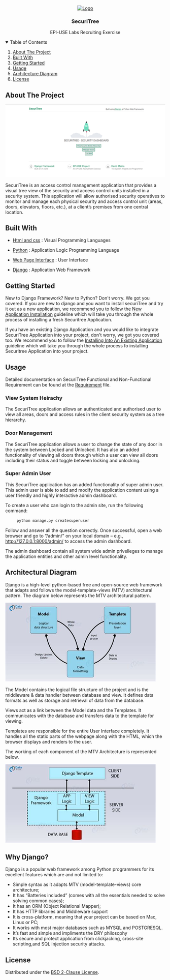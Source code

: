 <!-- PROJECT LOGO -->
<br />
<p align="center">
  <a href="https://www.epiuse.com">
    <img src="https://www.epiuse.com/wp-content/uploads/2018/10/Full-Logo.png" alt="Logo" width="80" height="80">
  </a>

  <h3 align="center">SecuriTree</h3>

  <p align="center">
    EPI-USE Labs Recruiting Exercise
    <br />

<!-- TABLE OF CONTENTS -->
<details open="open">
  <summary>Table of Contents</summary>
  <ol>
    <li><a href="#about-the-project">About The Project</a></li>
    <li><a href="#built-with">Built With</a></li>
    <li><a href="#getting-started">Getting Started</a></li>
    <li><a href="#usage">Usage</a></li>
    <li><a href="#architectural-diagram">Architecture Diagram</a></li>
    <li><a href="#license">License</a></li>
  </ol>
</details>

<!-- ABOUT THE PROJECT -->

## About The Project

<img src="img/demo.png" alt="demo" width="auto" height="auto">

SecuriTree is an access control management application that provides a visual tree view of the security and
access control units installed in a security system. This application will allow authorised security operatives
to monitor and manage each physical security and access control unit (areas, doors, elevators, floors, etc.),
at a client’s premises from one central location.

## Built With

- [Html and css](http://www.w3.org/) : Visual Programming Languages

- [Python](https://www.python.org/) : Application Logic Programming Language

- [Web Page Interface](http://www.w3.org/) : User Interface

- [Django](https://docs.djangoproject.com) : Application Web Framework

## Getting Started

New to Django Framework? New to Python? Don't worry. We got you covered. If you are new to django and you want to install securiTree and try it out as a new application, we recommend you to follow the [New Application Installation](https://github.com/davymaish/django-SecuriTree/blob/master/docs/Requirement.md) guideline which will take you through the whole process of installing a fresh Securitree Application.

If you have an existing Django Application and you would like to integrate SecuriTree Application into your project, don't worry, we got you covered too.  We recommend you to follow the [Installing Into An Existing Application](https://github.com/davymaish/django-SecuriTree/blob/master/docs/existing-application.md) guideline which will take you through the whole process fo installing Securitree Application into your project.

## Usage

Detailed documentation on SecuriTree Functional and Non-Functional Requirement can be found at the [Requirement](https://github.com/davymaish/django-SecuriTree/blob/master/docs/new-application.md) file.

### View System Heirachy

The SecuriTree application allows an authenticated and authorised user to view all areas, doors and access rules in the client security system as a tree hierarchy.

### Door Management

The SecuriTree application allows a user to change the state of any door in the system between Locked and Unlocked. It has also an added functionality of viewing all doors through which a user can view all doors including their status and toggle between locking and unlocking.

### Super Admin User

This SecuriTree application has an added functionality of super admin user. This admin user is able to add and modify the application content using a user friendly and highly interactive admin dashboard.

To create a user who can login to the admin site, run the following command:

   ```sh
        python manage.py createsuperuser
   ```
Follow and answer all the question correctly. Once successful, open a web browser and go to “/admin/” on your local domain – e.g., http://127.0.0.1:8000/admin/ to access the admin dashboard.

The admin dashboard contain all system wide admin privelleges to manage the application entities and other admin level functionality.

## Architectural Diagram

Django is a high-level python-based free and open-source web framework that adapts and follows the model-template-views (MTV) architectural pattern. The diagram below represents the MTV architectural pattern.

<img src="img/model-view-template.jpeg" alt="demo" width="auto" height="auto">

The Model contains the logical file structure of the project and is the middleware & data handler between database and view. It defines data formats as well as storage and retrieval of data from the database.

Views act as a link between the Model data and the Templates. It communicates with the database and transfers data to the template for viewing.

Templates are responsible for the entire User Interface completely. It handles all the static parts of the webpage along with the HTML, which the browser displays and renders to the user.

The working of each component of the MTV Architecture is represented below.

<img src="img/mtv-structure.jpeg" alt="demo" width="auto" height="auto">

## Why Django?

Django is a popular web framework among Python programmers for its excellent features which are and not limited to:

<ul>
    <li>Simple syntax as it adapts MTV (model-template-views) core architecture;</li>
    <li>It has “Batteries included” (comes with all the essentials needed to solve solving common cases);</li>
    <li>It has an ORM (Object Relational Mapper);</li>
    <li>It has HTTP libraries and Middleware support</li>
    <li>It is cross-platform, meaning that your project can be based on Mac, Linux or PC;</li>
    <li>It works with most major databases such as MYSQL and POSTGRESQL.</li>
    <li>It’s fast and simple and impliments the DRY philosophy </li>
    <li>Its secure and protect application from clickjacking, cross-site scripting,and SQL injection security attacks.</li>
</ul>

## License

Distributed under the [BSD 2-Clause License](https://github.com/davymaish/django-SecuriTree/blob/master/LICENSE).